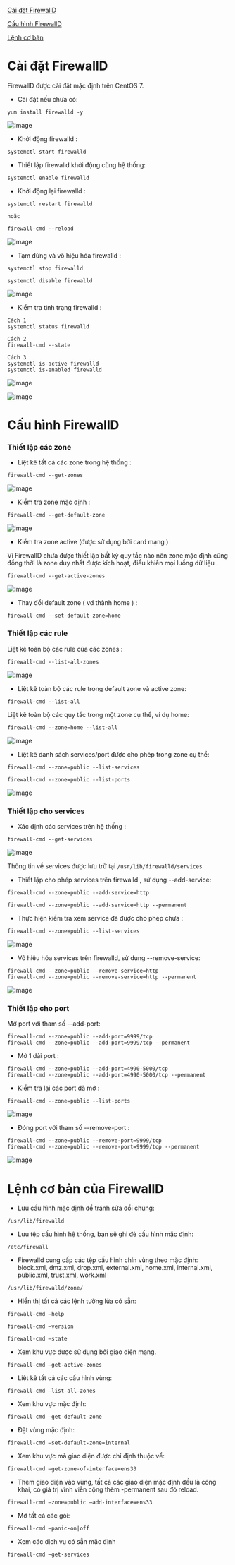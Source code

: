 [Cài đặt FirewallD](#caidat)

[Cấu hình FirewallD](#cauhinh)

[Lệnh cơ bản](#lenh)

<a name="caidat"></a>
# Cài đặt FirewallD

FirewallD được cài đặt mặc định trên CentOS 7. 

- Cài đặt nếu chưa có:

```
yum install firewalld -y
```

![image](https://user-images.githubusercontent.com/111716161/194522458-2f046342-abfb-40d6-afa5-f7d7d65b7e48.png)

- Khởi động firewalld :

```
systemctl start firewalld
```

- Thiết lập firewalld khởi động cùng hệ thống:

```
systemctl enable firewalld
```

- Khởi động lại firewalld :

```
systemctl restart firewalld

hoặc 

firewall-cmd --reload
```

![image](https://user-images.githubusercontent.com/111716161/194522627-6a4e4b8e-de5d-4be5-b9dc-cc42602410ab.png)

- Tạm dừng và vô hiệu hóa firewalld :

```
systemctl stop firewalld

systemctl disable firewalld
```

![image](https://user-images.githubusercontent.com/111716161/194522721-24ddc805-dcdd-4f6e-8c57-fde550d2d536.png)

- Kiểm tra tình trạng firewalld :

```
Cách 1 
systemctl status firewalld

Cách 2
firewall-cmd --state

Cách 3 
systemctl is-active firewalld
systemctl is-enabled firewalld
```

![image](https://user-images.githubusercontent.com/111716161/194522824-f365ff79-c50e-4f88-8956-0977b12e6952.png)

![image](https://user-images.githubusercontent.com/111716161/194523197-fff559d8-6919-4d29-87a4-1b151b3d9759.png)

<a name="cauhinh"></a>
# Cấu hình FirewallD

### Thiết lập các zone

- Liệt kê tất cả các zone trong hệ thống :

```
firewall-cmd --get-zones
```

![image](https://user-images.githubusercontent.com/111716161/194523298-bf8dbfac-10da-44c5-8e56-23a98b8964cd.png)

- Kiểm tra zone mặc định :

```
firewall-cmd --get-default-zone
```

![image](https://user-images.githubusercontent.com/111716161/194523377-d2e6d1cf-822b-4cc1-989c-0d8273e71e19.png)

- Kiểm tra zone active (được sử dụng bởi card mạng )

Vì FirewallD chưa được thiết lập bất kỳ quy tắc nào nên zone mặc định cũng đồng thời là zone duy nhất được kích hoạt, điều khiển mọi luồng dữ liệu .

```
firewall-cmd --get-active-zones
```

![image](https://user-images.githubusercontent.com/111716161/194523461-5961349f-729e-40c6-b8f3-43f9fe45eb75.png)

- Thay đổi default zone ( vd thành home ) :

```
firewall-cmd --set-default-zone=home
```

### Thiết lập các rule

Liệt kê toàn bộ các rule của các zones :

```
firewall-cmd --list-all-zones
```

![image](https://user-images.githubusercontent.com/111716161/194523584-9954a23f-ceac-4620-8e62-5fe990b400a6.png)

- Liệt kê toàn bộ các rule trong default zone và active zone:

```
firewall-cmd --list-all
```

Liệt kê toàn bộ các quy tắc trong một zone cụ thể, ví dụ home:

```
firewall-cmd --zone=home --list-all
```

![image](https://user-images.githubusercontent.com/111716161/194523671-c7c96c2a-395c-42db-b1d4-48b6b6dd2383.png)

- Liệt kê danh sách services/port được cho phép trong zone cụ thể:

```
firewall-cmd --zone=public --list-services

firewall-cmd --zone=public --list-ports
```

![image](https://user-images.githubusercontent.com/111716161/194523760-ccabf834-f6e8-46b0-8f12-7da89b23ee6b.png)

### Thiết lập cho services

- Xác định các services trên hệ thống :

```
firewall-cmd --get-services
```

![image](https://user-images.githubusercontent.com/111716161/194523813-67aa2d05-c4fb-468f-9649-cdf147be6fc4.png)

Thông tin về services được lưu trữ tại `/usr/lib/firewalld/services`

- Thiết lập cho phép services trên firewalld , sử dụng --add-service:

```
firewall-cmd --zone=public --add-service=http

firewall-cmd --zone=public --add-service=http --permanent
```

- Thực hiện kiểm tra xem service đã được cho phép chưa :

```
firewall-cmd --zone=public --list-services
```

![image](https://user-images.githubusercontent.com/111716161/194524024-34241dd0-5897-4147-b3e4-f74c602bf1dd.png)

- Vô hiệu hóa services trên firewalld, sử dụng --remove-service:

```
firewall-cmd --zone=public --remove-service=http
firewall-cmd --zone=public --remove-service=http --permanent
```

![image](https://user-images.githubusercontent.com/111716161/194524174-c8dc0492-5488-4e5d-a868-3c7577ba20d3.png)

### Thiết lập cho port

Mở port với tham số --add-port:

```
firewall-cmd --zone=public --add-port=9999/tcp
firewall-cmd --zone=public --add-port=9999/tcp --permanent
```

- Mở 1 dải port :

```
firewall-cmd --zone=public --add-port=4990-5000/tcp
firewall-cmd --zone=public --add-port=4990-5000/tcp --permanent
```

- Kiểm tra lại các port đã mở :

```
firewall-cmd --zone=public --list-ports
```

![image](https://user-images.githubusercontent.com/111716161/194524367-f3c18137-d68b-44a7-860f-a6fa56521004.png)

- Đóng port với tham số --remove-port :

```
firewall-cmd --zone=public --remove-port=9999/tcp
firewall-cmd --zone=public --remove-port=9999/tcp --permanent
```

![image](https://user-images.githubusercontent.com/111716161/194524482-0929872e-96f7-4c3c-aa4c-b050f5d5bc2c.png)

<a name="lenh"></a>
# Lệnh cơ bản của FirewallD

- Lưu cấu hình mặc định để tránh sửa đổi chúng:

```
/usr/lib/firewalld
```

- Lưu tệp cấu hình hệ thống, bạn sẽ ghi đè cấu hình mặc định:

```
/etc/firewall
```

- Firewalld cung cấp các tệp cấu hình chín vùng theo mặc định: block.xml, dmz.xml, drop.xml, external.xml, home.xml, internal.xml, public.xml, trust.xml, work.xml

```
/usr/lib/firewalld/zone/ 
```

- Hiển thị tất cả các lệnh tường lửa có sẵn:

```
firewall-cmd –help 

firewall-cmd –version

firewall-cmd –state
```

- Xem khu vực được sử dụng bởi giao diện mạng.

```
firewall-cmd –get-active-zones 
```

- Liệt kê tất cả các cấu hình vùng:

```
firewall-cmd –list-all-zones 
```

- Xem khu vực mặc định:

```
firewall-cmd –get-default-zone
```

- Đặt vùng mặc định:

```
firewall-cmd –set-default-zone=internal
```

- Xem khu vực mà giao diện được chỉ định thuộc về:

```
firewall-cmd –get-zone-of-interface=ens33
```

- Thêm giao diện vào vùng, tất cả các giao diện mặc định đều là công khai, có giá trị vĩnh viễn cộng thêm -permanent sau đó reload. 

```
firewall-cmd –zone=public –add-interface=ens33
```

- Mở tất cả các gói:

```
firewall-cmd –panic-on|off 
```

- Xem các dịch vụ có sẵn mặc định

```
firewall-cmd –get-services
```
